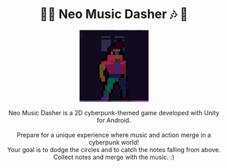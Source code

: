 
<h1 align="center"> 🌆🎶 Neo Music Dasher 🎶 🌆 </h1>

<p align="center">
  <img src="Assets/01 Prefabs/UI/icon.png" alt="icon" class="icon">
</p>

<p align="center">
  Neo Music Dasher is a 2D cyberpunk-themed game developed with Unity for Android. <br><br>
  Prepare for a unique experience where music and action merge in a cyberpunk world! <br>
  Your goal is to dodge the circles and to catch the notes falling from above. <br> Collect notes and merge with the music. :)
</p>


